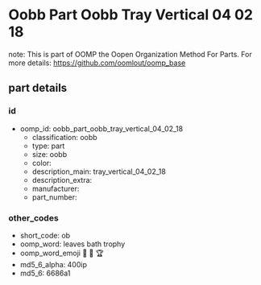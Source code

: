 # Oobb Part Oobb Tray Vertical 04 02 18  

note: This is part of OOMP the Oopen Organization Method For Parts. For more details: https://github.com/oomlout/oomp_base

##  part details





### id
* oomp_id: oobb_part_oobb_tray_vertical_04_02_18
  * classification: oobb
  * type: part
  * size: oobb
  * color: 
  * description_main: tray_vertical_04_02_18
  * description_extra: 
  * manufacturer: 
  * part_number: 

### other_codes
* short_code: ob
* oomp_word: leaves bath trophy
* oomp_word_emoji :leaves: :bath: :trophy:
* md5_6_alpha: 400ip
* md5_6: 6686a1